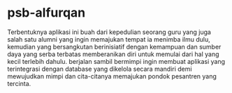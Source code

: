 # psb-alfurqan
Terbentuknya aplikasi ini buah dari kepedulian seorang guru yang juga salah satu alumni yang ingin memajukan tempat ia menimba ilmu dulu, kemudian yang bersangkutan berinisiatif dengan kemampuan dan sumber daya yang serba terbatas memberanikan diri untuk memulai dari hal yang kecil terlebih dahulu.
berjalan sambil bermimpi ingin membuat aplikasi yang terintegrasi dengan database yang dikelola secara mandiri demi mewujudkan mimpi dan cita-citanya memajukan pondok pesantren yang tercinta.
